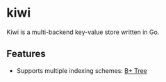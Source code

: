 # kiwi

Kiwi is a multi-backend key-value store written in Go.

## Features

* Supports multiple indexing schemes: [B+ Tree](index/bptree/README.md)
